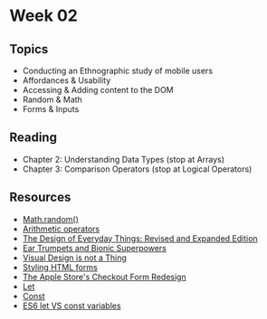 # Week 02

## Topics

- Conducting an Ethnographic study of mobile users
- Affordances & Usability
- Accessing & Adding content to the DOM
- Random & Math
- Forms & Inputs

## Reading
- Chapter 2: Understanding Data Types (stop at Arrays)
- Chapter 3: Comparison Operators (stop at Logical Operators)

## Resources

- [Math.random()](https://developer.mozilla.org/en-US/docs/Web/JavaScript/Reference/Global_Objects/Math/random)
- [Arithmetic operators](https://developer.mozilla.org/en/docs/Web/JavaScript/Reference/Operators/Arithmetic_Operators) 
- [The Design of Everyday Things: Revised and Expanded Edition](https://www.amazon.ca/Design-Everyday-Things-Revised-Expanded/dp/0465050654)
- [Ear Trumpets and Bionic Superpowers](https://themanual.org/read/issues/2/karen-mcgrane/article)
- [Visual Design is not a Thing](https://themanual.org/read/issues/2/mark-boulton/article)
- [Styling HTML forms](https://developer.mozilla.org/en-US/docs/Learn/HTML/Forms/Styling_HTML_forms)
- [The Apple Store's Checkout Form Redesign](http://www.lukew.com/ff/entry.asp?968&utm_source=feedburner&utm_medium=feed&utm_campaign=Feed%3A+WebFormDesign+%28Web+Form+Design%29)
- [Let](https://developer.mozilla.org/en-US/docs/Web/JavaScript/Reference/Statements/let)
- [Const](https://developer.mozilla.org/en-US/docs/Web/JavaScript/Reference/Statements/const)
- [ES6 let VS const variables](https://wesbos.com/let-vs-const/)